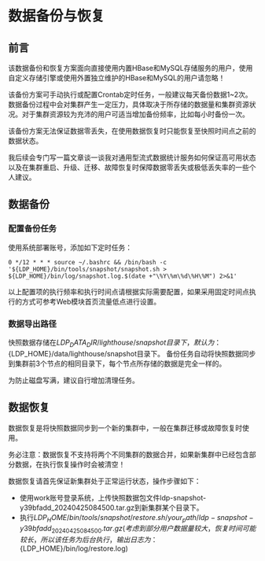 # 数据备份与恢复

## 前言

该数据备份和恢复方案面向直接使用内置HBase和MySQL存储服务的用户，使用自定义存储引擎或使用外置独立维护的HBase和MySQL的用户请忽略！

该备份方案可手动执行或配置Crontab定时任务，一般建议每天备份数据1~2次。数据备份过程中会对集群产生一定压力，具体取决于所存储的数据量和集群资源状况。对于集群资源较为充沛的用户可适当增加备份频率，比如每小时备份一次。

该备份方案无法保证数据零丢失，在使用数据恢复时只能恢复至快照时间点之前的数据状态。

我后续会专门写一篇文章谈一谈我对通用型流式数据统计服务如何保证高可用状态以及在集群重启、升级、迁移、故障恢复时保障数据零丢失或极低丢失率的一些个人建议。

## 数据备份

### 配置备份任务

使用系统部署账号，添加如下定时任务：

```
0 */12 * * * source ~/.bashrc && /bin/bash -c '${LDP_HOME}/bin/tools/snapshot/snapshot.sh > ${LDP_HOME}/bin/log/snapshot.log.$(date +"\%Y\%m\%d\%H\%M") 2>&1'
```

以上配置项的执行频率和执行时间点请根据实际需要配置，如果采用固定时间点执行的方式可参考Web模块首页流量低点进行设置。

### 数据导出路径

快照数据存储在${LDP_DATA_DIR}/lighthouse/snapshot目录下，默认为：${LDP_HOME}/data/lighthouse/snapshot目录下。
备份任务自动将快照数据同步到集群前3个节点的相同目录下，每个节点所存储的数据是完全一样的。

为防止磁盘写满，建议自行增加清理任务。

## 数据恢复

数据恢复是将快照数据同步到一个新的集群中，一般在集群迁移或故障恢复时使用。

务必注意：数据恢复不支持将两个不同集群的数据合并，如果新集群中已经包含部分数据，在执行恢复操作时会被清空！

数据恢复请首先保证新集群处于正常运行状态，操作步骤如下：

+ 使用work账号登录系统，上传快照数据包文件ldp-snapshot-y39bfadd_20240425084500.tar.gz到新集群某个目录下。
+ 执行${LDP_HOME}/bin/tools/snapshot/restore.sh  /your_path/ldp-snapshot-y39bfadd_20240425084500.tar.gz  
  (考虑到部分用户数据量较大，恢复时间可能较长，所以该任务为后台执行，输出日志为：${LDP_HOME}/bin/log/restore.log)